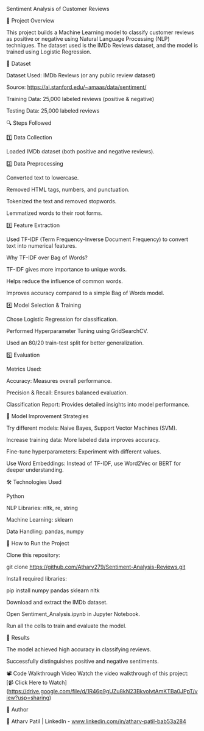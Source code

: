 Sentiment Analysis of Customer Reviews

📌 Project Overview

This project builds a Machine Learning model to classify customer reviews as positive or negative using Natural Language Processing (NLP) techniques. The dataset used is the IMDb Reviews dataset, and the model is trained using Logistic Regression.

📂 Dataset

Dataset Used: IMDb Reviews (or any public review dataset)

Source: https://ai.stanford.edu/~amaas/data/sentiment/

Training Data: 25,000 labeled reviews (positive & negative)

Testing Data: 25,000 labeled reviews

🔍 Steps Followed

1️⃣ Data Collection

Loaded IMDb dataset (both positive and negative reviews).

2️⃣ Data Preprocessing

Converted text to lowercase.

Removed HTML tags, numbers, and punctuation.

Tokenized the text and removed stopwords.

Lemmatized words to their root forms.

3️⃣ Feature Extraction

Used TF-IDF (Term Frequency-Inverse Document Frequency) to convert text into numerical features.

Why TF-IDF over Bag of Words?

TF-IDF gives more importance to unique words.

Helps reduce the influence of common words.

Improves accuracy compared to a simple Bag of Words model.

4️⃣ Model Selection & Training

Chose Logistic Regression for classification.

Performed Hyperparameter Tuning using GridSearchCV.

Used an 80/20 train-test split for better generalization.

5️⃣ Evaluation

Metrics Used:

Accuracy: Measures overall performance.

Precision & Recall: Ensures balanced evaluation.

Classification Report: Provides detailed insights into model performance.

🚀 Model Improvement Strategies

Try different models: Naive Bayes, Support Vector Machines (SVM).

Increase training data: More labeled data improves accuracy.

Fine-tune hyperparameters: Experiment with different values.

Use Word Embeddings: Instead of TF-IDF, use Word2Vec or BERT for deeper understanding.

🛠 Technologies Used

Python 

NLP Libraries: nltk, re, string

Machine Learning: sklearn

Data Handling: pandas, numpy

📜 How to Run the Project

Clone this repository:

git clone https://github.com/Atharv279/Sentiment-Analysis-Reviews.git

Install required libraries:

pip install numpy pandas sklearn nltk

Download and extract the IMDb dataset.

Open Sentiment_Analysis.ipynb in Jupyter Notebook.

Run all the cells to train and evaluate the model.

📌 Results

The model achieved high accuracy in classifying reviews.

Successfully distinguishes positive and negative sentiments.

📽️ Code Walkthrough Video
Watch the video walkthrough of this project:  
[📹 Click Here to Watch] (https://drive.google.com/file/d/1R46p9gUZu8kN23BkvolvtAmKTBa0JPpT/view?usp=sharing)


📄 Author

👤 Atharv Patil | LinkedIn - www.linkedin.com/in/atharv-patil-bab53a284
